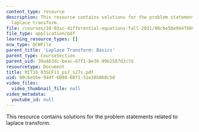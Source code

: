 ```yaml
---
content_type: resource
description: This resource contains solutions for the problem statements related to
  laplace transform.
file: /courses/18-03sc-differential-equations-fall-2011/00c6e5be944f609868f151e38b868c5d_MIT18_03SCF11_ps7_s27s.pdf
file_type: application/pdf
learning_resource_types: []
ocw_type: OCWFile
parent_title: 'Laplace Transform: Basics'
parent_type: CourseSection
parent_uid: 39a463dc-beac-67f1-8e36-99b2587d2c7d
resourcetype: Document
title: MIT18_03SCF11_ps7_s27s.pdf
uid: 00c6e5be-944f-6098-68f1-51e38b868c5d
video_files:
  video_thumbnail_file: null
video_metadata:
  youtube_id: null
---
```

This resource contains solutions for the problem statements related to laplace transform.

